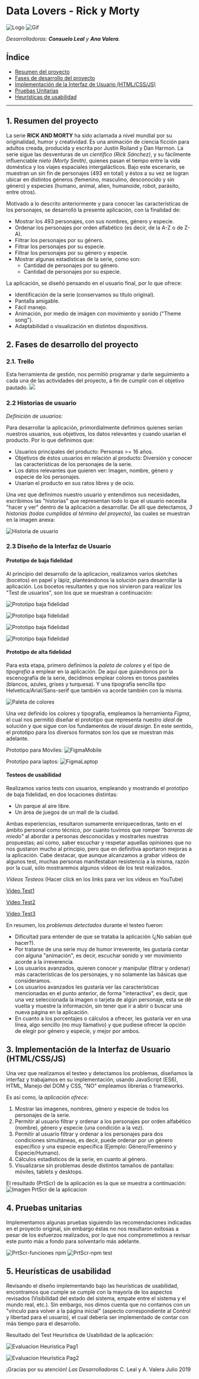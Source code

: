 # **Data Lovers - Rick y Morty**
![Logo](http://www.imagenonline.com/imagenes/1/1411-f2a38da7d107e7d9ea8f530f54f12e95e3fe5452.png)
![Gif](multimedia/giphy.gif)

 _Desarrolladoras: **Consuelo Leal** y **Ana Valera**._



## **Índice**

* [Resumen del proyecto](#resumen-del-proyecto)
* [Fases de desarrollo del proyecto](#Fases-de-desarrollo-del-proyecto)
* [Implementación de la Interfaz de Usuario (HTML/CSS/JS)](#Implementación-de-la-Interfaz-de-Usuario-(HTML/CSS/JS))
* [Pruebas Unitarias](#pruebas-unitarias)
* [Heurísticas de usabilidad](#Heurísticas-de-usabilidad)

***

## **1. Resumen del proyecto**

La serie **RICK AND MORTY** ha sido aclamada a nivel mundial por su originalidad, humor y creatividad. Es una animación de ciencia ficción para adultos creada, producida y escrita por Justin Roiland y Dan Harmon. La serie sigue las desventuras de un _científico (Rick Sánchez)_, y su fácilmente influenciable _nieto (Morty Smith)_, quienes pasan el tiempo entre la vida doméstica y los viajes espaciales intergalácticos. Bajo este escenario, se muestran un sin fin de personajes (493 en total) y éstos a su vez se logran ubicar en distintos géneros (femenino, masculino, desconocido y sin género) y especies (humano, animal, alien, humanoide, robot, parásito, entre otros). 

Motivado a lo descrito anteriormente y para conocer las características de los personajes, se desarrolló la presente aplicación, con la finalidad de:
- Mostrar los 493 personajes, con sus nombres, género y especie.
- Ordenar los personajes por orden alfabético (es decir, de la A-Z o de Z-A).
- Filtrar los personajes por su género.
- Filtrar los personajes por su especie.
- Filtrar los personajes por su género y especie.
- Mostrar algunas estadísticas de la serie, como son: 
    * Cantidad de personajes por su género.
    * Cantidad de personajes por su especie.

La aplicación, se diseñó pensando en el usuario final, por lo que ofrece:
  - Identificación de la serie (conservamos su título original).
  - Pantalla amigable.
  - Fácil manejo.
  - Animación, por medio de imágen con movimiento y sonido ("Theme song").
  - Adaptabilidad o visualización en distintos dispositivos. 


## **2. Fases de desarrollo del proyecto**

### **2.1. Trello**
Esta herramienta de gestión, nos permitió programar y darle seguimiento a cada una de las actividades del proyecto, a fin de cumplir con el objetivo pautado.
![](http://www.imagenonline.com/imagenes/1/1372-1bb081b1cf42353699c437ae02abec97b232ca05.jpg)

 

### **2.2 Historias de usuario**

*Definición de usuarios:*

Para desarrollar la aplicación, primordialmente definimos quienes serían nuestros usuarios, sus objetivos, los datos relevantes y cuando usarían el producto. Por lo que definimos que:
- Usuarios principales del producto: Personas >= 16 años.
- Objetivos de éstos usuarios en relación al producto: Diversión y conocer las características de los personajes de la serie.
- Los datos relevantes que quieren ver: Imagen, nombre, género y especie de los personajes.
- Usarían el producto en sus ratos libres y de ocio.

Una vez que definimos nuestro usuario y entendimos sus necesidades, escribimos las "historias" que representan todo lo que el usuario necesita "hacer y ver" dentro de la aplicación a desarrollar. De allí que detectamos, *3 historias* _(todas cumplidas al término del proyecto)_, las cuales se muestran en la imagen anexa:

![Historia de usuario](http://www.imagenonline.com/imagenes/1/1373-322a1e66e50e1f28f4e5de7fd47e7f928445dedf.jpg)


### **2.3 Diseño de la Interfaz de Usuario**

#### Prototipo de baja fidelidad

Al principio del desarrollo de la aplicacion, realizamos varios sketches (bocetos) en papel y lápiz, planteándonos la solución para desarrollar la aplicación. Los bocetos resultantes y que nos sirvieron para realizar los "Test de usuarios", son los que se muestran a continuación:

![Prototipo baja fidelidad](http://www.imagenonline.com/imagenes/1/1385-72eb8f15e3890344b67f3598c7059a2050f1b114.jpg)

![Prototipo baja fidelidad](http://www.imagenonline.com/imagenes/1/1386-514d7f4e561c93a096f4c30768140a403a037346.jpg)

![Prototipo baja fidelidad](http://www.imagenonline.com/imagenes/1/1387-8203cf4b939f0c1a946449302e9b474029a91c87.jpg)

![Prototipo baja fidelidad](http://www.imagenonline.com/imagenes/1/1389-56505c72a1b01f15104ee7d4225521d752584925.jpg)




#### Prototipo de alta fidelidad

Para esta etapa, primero definimos la _paleta de colores_ y el tipo de _tipografía_ a emplear en la aplicación. De aquí que guíandonos por la escenografía de la serie, decidimos emplear colores en tonos pasteles (blancos, azules, grises y turquesa).  Y una tipografía sencilla tipo Helvetica/Arial/Sans-serif que también va acorde también con la misma.  

![Paleta de colores](http://www.imagenonline.com/imagenes/1/1390-8d80fa78f35b263445762dcb129ff2a6ea20bc4e.jpg)

Una vez definido los colores y tipografía, empleamos la herramienta *Figma*, el cual nos permitió diseñar el prototipo que representa nuestro _ideal_ de solución y que sigue con los fundamentos de _visual design_. En este sentido, el prototipo para los diversos formatos son los que se muestran más adelante. 

Prototipo para Móviles:
![FigmaMobile](http://www.imagenonline.com/imagenes/1/1377-8a180f8827fca9aac07db535911bb077b38e6c10.jpg)

Prototipo para laptos:
![FigmaLaptop](http://www.imagenonline.com/imagenes/2/1509-95e5b304b9323620214a1c06824859b8bf8f2cde.jpg)


#### Testeos de usabilidad

Realizamos varios tests con usuarios, empleando y mostrando el prototipo de baja fidelidad, en dos locaciones distintas:
- Un parque al aire libre.
- Un área de juegos de un mall de la ciudad.

Ambas experiencias, resultaron sumamente enriquecedoras, tanto en el ámbito personal como técnico, por cuanto tuvimos que romper _"barreras de miedo"_ al abordar a personas desconocidas y mostrarles nuestras propuestas; así como, saber escuchar y respetar aquellas opiniones que no nos gustaron mucho al principio, pero que en definitiva aportaron mejoras a la aplicación. Cabe destacar, que aunque alcanzamos a grabar vídeos de algunos test, muchas personas manifestaban resistencia a la misma, razón por la cual, sólo mostraremos algunos vídeos de los test realizados.

*Vídeos Testeos* 
(Hacer click en los links para ver los vídeos en YouTube)

[Video Test1](https://youtu.be/xRzjs36E3ms)

[Video Test2](https://youtu.be/u6o_s3NeoTY)

[Video Test3](https://youtu.be/wc978JCR44Q)

En resumen, los *problemas detectados* durante el testeo fueron:
  - Dificultad para entender de que se trataba la aplicación (¿No sabían qué hacer?).
  - Por tratarse de una serie muy de humor irreverente, les gustaría contar con alguna "animación", es decir, escuchar sonido y ver movimiento acorde a la irreverencia.
  - Los usuarios avanzados, quieren conocer y manipular (filtrar y ordenar) más características de los personajes, y no solamente las básicas que consideramos.
  - Los usuarios avanzados les gustaría ver las características mencionadas en el punto anterior, de forma "interactiva", es decir, que una vez seleccionada la imagen o tarjeta de algún personaje, esta se dé vuelta y muestre la información, sin tener que ir a abrir o buscar una nueva página en la aplicación.
  - En cuanto a los porcentajes o cálculos a ofrecer, les gustaría ver en una línea, algo sencillo (no muy llamativo) y que pudiese ofrecer la opción de elegir por género y especie, y mejor por ambos. 

 
## **3. Implementación de la Interfaz de Usuario (HTML/CSS/JS)**

Una vez que realizamos el testeo y detectamos los problemas, diseñamos la interfaz y  trabajamos en su implementación, usando JavaScript (ES6), HTML, Manejo del DOM y CSS, "NO" empleamos librerías o frameworks.

Es así como, la *aplicación ofrece:*

1. Mostrar las imagenes, nombres, género y especie de todos los personajes de la serie.
2. Permitir al usuario filtrar y ordenar a los personajes por orden alfabético (nombre), género y especie (una condición a la vez).
3. Permitir al usuario filtrar y ordenar a los personajes para dos condiciones simultáneas, es decir, puede ordenar por un género específico y una especie específica (Ejemplo: Género/Femenino y Especie/Humano).
4. Cálculos estadísticos de la serie, en cuanto al género.
5. Visualizarse sin problemas desde distintos tamaños de pantallas: móviles,
   tablets y desktops.


El resultado (PrtScr) de la aplicación es la que se muestra a continuación:
![Imagen PrtScr de la aplicacion](http://www.imagenonline.com/imagenes/2/1529-a0be90c395697a7243ae12937e2c31323370c52b.jpg)   


## **4. Pruebas unitarias**

Implementamos algunas pruebas siguiendo las recomendaciones indicadas en el proyecto original, sin embargo éstas no nos resultaron exitosas a pesar de los esfuerzos realizados, por lo que nos comprometimos a revisar este punto más a fondo para solventarlo más adelante.  

![PrtScr-funciones npm](http://www.imagenonline.com/imagenes/2/1527-a418c3f425180c5b4c8c38146e9c71ea14f8712a.png)
![PrtScr-npm test](http://www.imagenonline.com/imagenes/2/1528-4bc2ee99831b878992eaf3f30a7506acc42a643d.jpg)


## **5. Heurísticas de usabilidad**
Revisando el diseño implementando bajo las heurísticas de usabilidad, encontramos que cumple se cumple con la mayoría de los aspectos revisados (Visibilidad del estado del sistema, empate entre el sistema y el mundo real, etc.). Sin embargo, nos dimos cuenta que no contamos con un "vínculo para volver a la página inicial" (aspecto correspondiente al Control y libertad para el usuario), el cual debería ser implementado de contar con más tiempo para el desarrollo. 


Resultado del Test Heurística de Usabilidad de la aplicación:

![Evaluacion Heuristica Pag1](http://www.imagenonline.com/imagenes/1/1375-4ef5da48c29e4369f6f3a861a7f9cf895f009772.jpg)

![Evaluacion Heuristica Pag2](http://www.imagenonline.com/imagenes/1/1376-6176b36c8fd195300ccec61f5e33520f0f5b139f.jpg)

¡Gracias por su atención!
_Las Desarrolladoras_
C. Leal y A. Valera
Julio 2019




